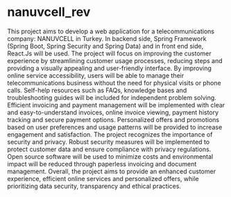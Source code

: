 # nanuvcell_rev
This project aims to develop a web application for a telecommunications company: NANUVCELL in Turkey. In backend side, Spring Framework (Spring Boot, Spring Security and Spring Data) and in front end side, React.Js will be used. 
The project will focus on improving the customer experience by streamlining customer usage processes, reducing steps and providing a visually appealing and user-friendly interface. By improving online service accessibility, users will be able to manage their telecommunications business without the need for physical visits or phone calls. Self-help resources such as FAQs, knowledge bases and troubleshooting guides will be included for independent problem solving.
Efficient invoicing and payment management will be implemented with clear and easy-to-understand invoices, online invoice viewing, payment history tracking and secure payment options. Personalized offers and promotions based on user preferences and usage patterns will be provided to increase engagement and satisfaction.
The project recognizes the importance of security and privacy. Robust security measures will be implemented to protect customer data and ensure compliance with privacy regulations. Open source software will be used to minimize costs and environmental impact will be reduced through paperless invoicing and document management.
Overall, the project aims to provide an enhanced customer experience, efficient online services and personalized offers, while prioritizing data security, transparency and ethical practices.
